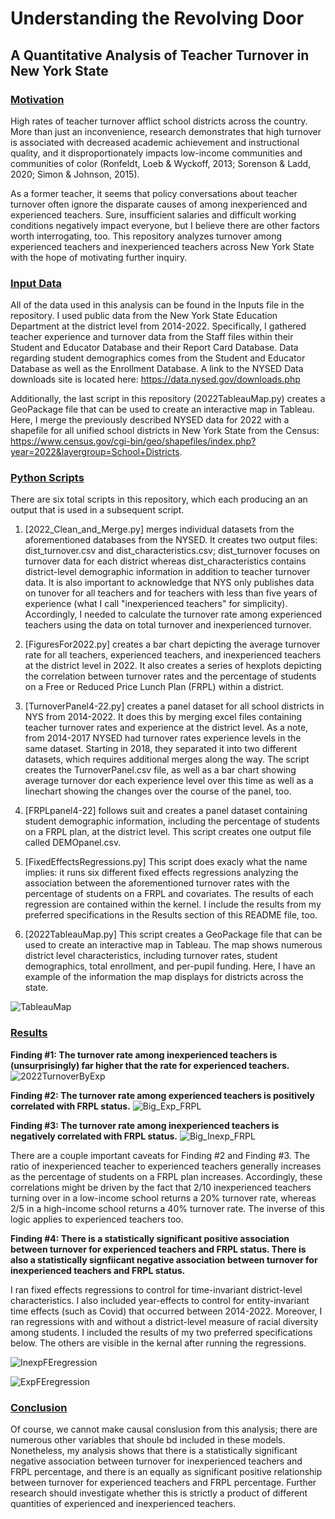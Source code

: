 # Understanding the Revolving Door
## A Quantitative Analysis of Teacher Turnover in New York State
 
### <u> Motivation </u>
High rates of teacher turnover afflict school districts across the country. More than just an inconvenience, research demonstrates that high turnover is associated with decreased academic achievement and instructional quality, and it disproportionately impacts low-income communities and communities of color (Ronfeldt, Loeb & Wyckoff, 2013; Sorenson & Ladd, 2020; Simon & Johnson, 2015). 

As a former teacher, it seems that policy conversations about teacher turnover often ignore the disparate causes of among inexperienced and experienced teachers. Sure, insufficient salaries and difficult working conditions negatively impact everyone, but I believe there are other factors worth interrogating, too. This repository analyzes turnover among experienced teachers and inexperienced teachers across New York State with the hope of motivating further inquiry. 

### <u> Input Data </u>
All of the data used in this analysis can be found in the Inputs file in the repository. I used public data from the New York State Education Department at the district level from 2014-2022. Specifically, I gathered teacher experience and turnover data from the Staff files within their Student and Educator Database and their Report Card Database. Data regarding student demographics comes from the Student and Educator Database as well as the Enrollment Database. A link to the NYSED Data downloads site is located here: https://data.nysed.gov/downloads.php

Additionally, the last script in this repository (2022TableauMap.py) creates a GeoPackage file that can be used to create an interactive map in Tableau. Here, I merge the previously described NYSED data for 2022 with a shapefile for all unified school districts in New York State from the Census: https://www.census.gov/cgi-bin/geo/shapefiles/index.php?year=2022&layergroup=School+Districts.


### <u> Python Scripts </u>
There are six total scripts in this repository, which each producing an an output that is used in a subsequent script. 

1) [2022_Clean_and_Merge.py] merges individual datasets from the aforementioned databases from the NYSED. It creates two output files: dist_turnover.csv and dist_characteristics.csv; dist_turnover focuses on turnover data for each district whereas dist_characteristics contains district-level demographic information in addition to teacher turnover data. It is also important to acknowledge that NYS only publishes data on tunover for all teachers and for teachers with less than five years of experience (what I call "inexperienced teachers" for simplicity). Accordingly, I needed to calculate the turnover rate among experienced teachers using the data on total turnover and inexperienced turnover.
   
2) [FiguresFor2022.py] creates a bar chart depicting the average turnover rate for all teachers, experienced teachers, and inexperienced teachers at the district level in 2022. It also creates a series of hexplots depicting the correlation between turnover rates and the percentage of students on a Free or Reduced Price Lunch Plan (FRPL) within a district.
   
3) [TurnoverPanel4-22.py] creates a panel dataset for all school districts in NYS from 2014-2022. It does this by merging excel files containing teacher turnover rates and experience at the district level. As a note, from 2014-2017 NYSED had turnover rates experience levels in the same dataset. Starting in 2018, they separated it into two different datasets, which requires additional merges along the way. The script creates the TurnoverPanel.csv file, as well as a bar chart showing average turnover dor each experience level over this time as well as a linechart showing the changes over the course of the panel, too.
   
4) [FRPLpanel4-22] follows suit and creates a panel dataset containing student demographic information, including the percentage of students on a FRPL plan, at the district level. This script creates one output file called DEMOpanel.csv.
   
5) [FixedEffectsRegressions.py] This script does exacly what the name implies: it runs six different fixed effects regressions analyzing the association between the aforementioned turnover rates with the percentage of students on a FRPL and covariates. The results of each regression are contained within the kernel. I include the results from my preferred specifications in the Results section of this README file, too.
   
6) [2022TableauMap.py] This script creates a GeoPackage file that can be used to create an interactive map in Tableau. The map shows numerous district level characteristics, including turnover rates, student demographics, total enrollment, and per-pupil funding. Here, I have an example of the information the map displays for districts across the state.

![TableauMap](https://github.com/ZDReeves/NYSTeacherTurnover/assets/156924085/35ac0870-f15e-473b-8426-1e789b9bdff4)
   
### <u>Results</u>
**Finding #1: The turnover rate among inexperienced teachers is (unsurprisingly) far higher that the rate for experienced teachers.**
![2022TurnoverByExp](https://github.com/ZDReeves/NYSTeacherTurnover/assets/156924085/b192b231-be49-4ed6-80ec-88fcf4465d0c)

**Finding #2: The turnover rate among experienced teachers is positively correlated with FRPL status.**
![Big_Exp_FRPL](https://github.com/ZDReeves/NYSTeacherTurnover/assets/156924085/53d5cbd2-5aae-48a6-bbc8-65a1e9878db6)

**Finding #3: The turnover rate among inexperienced teachers is negatively correlated with FRPL status.**
![Big_Inexp_FRPL](https://github.com/ZDReeves/NYSTeacherTurnover/assets/156924085/f88d1e42-aad3-4f7d-8392-a314d48352cd)

There are a couple important caveats for Finding #2 and Finding #3. The ratio of inexperienced teacher to experienced teachers generally increases as the percentage of students on a FRPL plan increases. Accordingly, these correlations might be driven by the fact that 2/10 inexperienced teachers turning over in a low-income school returns a 20% turnover rate, whereas 2/5 in a high-income school returns a 40% turnover rate. The inverse of this logic applies to experienced teachers too.

**Finding #4: There is a statistically significant positive association between turnover for experienced teachers and FRPL status. There is also a statistically signfiicant negative association between turnover for inexperienced teachers and FRPL status.**

I ran fixed effects regressions to control for time-invariant district-level characteristics. I also included year-effects to control for entity-invariant time effects (such as Covid) that occurred between 2014-2022. Moreover, I ran regressions with and without a district-level measure of racial diversity among students. I included the results of my two preferred specifications below. The others are visible in the kernal after running the regressions.

![InexpFEregression](https://github.com/ZDReeves/NYSTeacherTurnover/assets/156924085/5a3ada6b-d5d6-47cf-b9c9-8d79fa63d807)

![ExpFEregression](https://github.com/ZDReeves/NYSTeacherTurnover/assets/156924085/89e7018d-d3e2-4d95-829b-550cc9b8923a)


### <u>Conclusion</u>
Of course, we cannot make causal conslusion from this analysis; there are numerous other variables that shoule bd included in these models. Nonetheless, my analysis shows that there is a statistically significant negative association between turnover for inexperienced teachers and FRPL percentage, and there is an equally as significant positive relationship between turnover for experienced teachers and FRPL percentage. Further research should investigate whether this is strictly a product of different quantities of experienced and inexperienced teachers.
